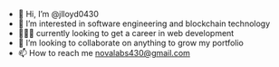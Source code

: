 - 👋 Hi, I’m @jlloyd0430
- 👀 I’m interested in software engineering and blockchain technology
- 👨🏻‍💻 currently looking to get a career in web development
- 💞 I’m looking to collaborate on anything to grow my portfolio 
- 📫 How to reach me novalabs430@gmail.com

